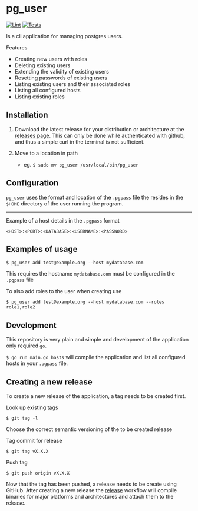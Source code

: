 # pg_user

[![Lint](https://github.com/frederikhs/pg_user/actions/workflows/golangci-lint.yml/badge.svg?branch=main)](https://github.com/frederikhs/pg_user/actions/workflows/lint.yml)
[![Tests](https://github.com/frederikhs/pg_user/actions/workflows/go.yml/badge.svg?branch=main)](https://github.com/frederikhs/pg_user/actions/workflows/go.yml)

Is a cli application for managing postgres users.

Features

- Creating new users with roles
- Deleting existing users
- Extending the validity of existing users
- Resetting passwords of existing users
- Listing existing users and their associated roles
- Listing all configured hosts
- Listing existing roles 

## Installation

1. Download the latest release for your distribution or architecture at the [releases page](https://github.com/frederikhs/pg_user/releases/latest). This can only be done while authenticated with github, and thus a simple curl in the terminal is not sufficient.

2. Move to a location in path
   - eg. `$ sudo mv pg_user /usr/local/bin/pg_user`

## Configuration

`pg_user` uses the format and location of the `.pgpass` file the resides in the `$HOME` directory of the user running the program.

---

Example of a host details in the `.pgpass` format

```
<HOST>:<PORT>:<DATABASE>:<USERNAME>:<PASSWORD>
```

## Examples of usage

`$ pg_user add test@example.org --host mydatabase.com`

This requires the hostname `mydatabase.com` must be configured in the `.pgpass` file

To also add roles to the user when creating use

`$ pg_user add test@example.org --host mydatabase.com --roles role1,role2`

## Development

This repository is very plain and simple and development of the application only required `go`.

`$ go run main.go hosts` will compile the application and list all configured hosts in your `.pgpass` file.

## Creating a new release

To create a new release of the application, a tag needs to be created first.

Look up existing tags

`$ git tag -l`

Choose the correct semantic versioning of the to be created release

Tag commit for release

`$ git tag vX.X.X`

Push tag

`$ git push origin vX.X.X`

Now that the tag has been pushed, a release needs to be create using GitHub. After creating a new release the [release](.github/workflows/release.yml) workflow will compile binaries for major platforms and architectures and attach them to the release.
